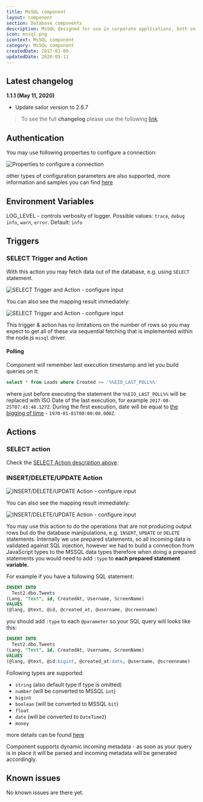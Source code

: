 ```yaml
---
title: MsSQL component
layout: component
section: Database components
description: MsSQL designed for use in corporate applications, both on-premises and in the cloud.
icon: mssql.png
icontext: MsSQL component
category: MsSQL component
createdDate: 2017-02-09
updatedDate: 2020-05-11
---
```


## Latest changelog

**1.1.1 (May 11, 2020)**

* Update sailor version to 2.6.7

> To see the full **changelog** please use the following [link](/components/mssql/changelog).

## Authentication

You may use following properties to configure a connection:

![Properties to configure a connection](img/mssql-credentials.png)

other types of configuration parameters are also supported, more information and samples you can find [here](https://www.npmjs.com/package/mssql#formats)

## Environment Variables

LOG_LEVEL - controls verbosity of logger. Possible values: `trace`, `debug` `info`, `warn`, `error`. Default: `info`

## Triggers

### SELECT Trigger and Action

With this action you may fetch data out of the database, e.g. using ``SELECT`` statement.

![SELECT Trigger and Action - configure input](img/select-configure-input-00.png)

You can also see the mapping result immediately:

![SELECT Trigger and Action - configure input](img/select-configure-input-01.png)

This trigger & action has no limitations on the number of rows so you may expect to get all of these
via sequential fetching that is implemented within the node.js ``mssql`` driver.

#### Polling

Component will remember last execution timestamp and let you build queries on it:

```sql
select * from Leads where Created >= '%%EIO_LAST_POLL%%'
```

where just before executing the statement the ``%%EIO_LAST_POLL%%`` will be replaced with ISO Date of the last execution, for example ``2017-08-25T07:43:48.127Z``. During the first execution, date will be equal to [the bigging of time](http://www.onthisday.com/date/1970/january/1) - ``1970-01-01T00:00:00.000Z``.

## Actions

### SELECT action

Check the [SELECT Action description above](#select-trigger-and-action).

### INSERT/DELETE/UPDATE Action

![INSERT/DELETE/UPDATE Action - configure input](img/insert-update-delete-configure-input-00.png)

You can also see the mapping result immediately:

![INSERT/DELETE/UPDATE Action - configure input](img/insert-update-delete-configure-input-01.png)

You may use this action to do the operations that are not producing output rows but do the database manipulations,
e.g. ``INSERT``, ``UPDATE`` or ``DELETE`` statements. Internally we use prepared statements, so all incoming data is
validated against SQL injection, however we had to build a connection from JavaScript types to the MSSQL data types
therefore when doing a prepared statements you would need to add ``:type`` to **each prepared statement variable**.

For example if you have a following SQL statement:

```sql
INSERT INTO
  Test2.dbo.Tweets
(Lang, "Text", id, CreatedAt, Username, ScreenName)
VALUES
(@lang, @text, @id, @created_at, @username, @screenname)
```

you should add ``:type`` to each ``@parameter`` so your SQL query will looks like this:

```sql
INSERT INTO
  Test2.dbo.Tweets
(Lang, "Text", id, CreatedAt, Username, ScreenName)
VALUES
(@lang, @text, @id:bigint, @created_at:date, @username, @screenname)
```

Following types are supported:
 * ``string`` (also default type if type is omitted)
 * ``number`` (will be converted to MSSQL ``int``)
 * ``bigint``
 * ``boolean`` (will be converted to MSSQL ``bit``)
 * ``float``
 * ``date`` (will be converted to ``DateTime2``)
 * ``money``

more details can be found [here](https://github.com/elasticio/mssql-component/blob/master/lib/actions/insert.js#L25)

Component supports dynamic incoming metadata - as soon as your query is in place it will be parsed and incoming metadata will be generated accordingly.

## Known issues

No known issues are there yet.
